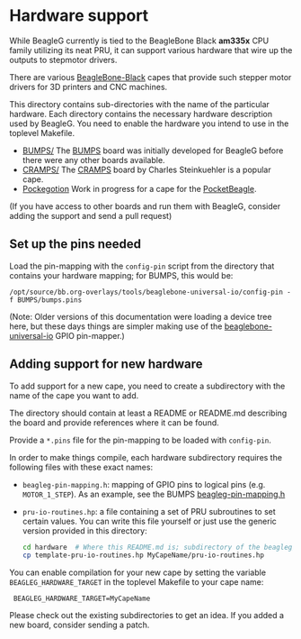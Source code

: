 Hardware support
================

While BeagleG currently is tied to the BeagleBone Black **am335x** CPU family
utilizing its neat PRU, it can support various hardware that wire up the
outputs to stepmotor drivers.

There are various [BeagleBone-Black] capes that provide such stepper motor
drivers for 3D printers and CNC machines.

This directory contains sub-directories with the name of the particular hardware. Each directory
contains the necessary hardware description used by BeagleG. You need to enable the hardware
you intend to use in the toplevel Makefile.

   * [BUMPS/](./BUMPS/) The [BUMPS] board was initially developed for BeagleG
     before there were any other boards available.
   * [CRAMPS/](./CRAMPS/) The [CRAMPS] board by Charles Steinkuehler is a
     popular cape.
   * [Pockegotion](./Pockegotion/) Work in progress for a cape for the
     [PocketBeagle].

(If you have access to other boards and run them with BeagleG, consider adding the support and
send a pull request)

## Set up the pins needed

Load the pin-mapping with the `config-pin` script from the directory that
contains your hardware mapping; for BUMPS, this would be:

```
/opt/source/bb.org-overlays/tools/beaglebone-universal-io/config-pin -f BUMPS/bumps.pins
```

(Note: Older versions of this documentation were loading a device tree here,
but these days things are simpler making use of the [beaglebone-universal-io]
GPIO pin-mapper.)

## Adding support for new hardware

To add support for a new cape, you need to create a subdirectory with the name
of the cape you want to add.

The directory should contain at least a README or README.md describing the
board and provide references where it can be found.

Provide a `*.pins` file for the pin-mapping to be loaded with `config-pin`.

In order to make things compile, each hardware subdirectory requires the
following files with these exact names:

   * `beagleg-pin-mapping.h`: mapping of GPIO pins to logical pins (e.g. `MOTOR_1_STEP`).
     As an example, see the BUMPS [beagleg-pin-mapping.h](./BUMPS/beagleg-pin-mapping.h)

   * `pru-io-routines.hp`: a file containing a set of PRU subroutines to set
      certain values. You can write this file yourself or just use the generic
      version provided in this directory:

     ```bash
     cd hardware  # Where this README.md is; subdirectory of the beagleg/ toplevel dir
     cp template-pru-io-routines.hp MyCapeName/pru-io-routines.hp
     ```

You can enable compilation for your new cape by setting the variable
`BEAGLEG_HARDWARE_TARGET` in the toplevel Makefile to your cape name:

     BEAGLEG_HARDWARE_TARGET=MyCapeName

Please check out the existing subdirectories to get an idea. If you added a new board, consider sending a patch.

[BeagleBone-Black]: http://beagleboard.org/BLACK
[BUMPS]: http://github.com/hzeller/bumps
[CRAMPS]: http://reprap.org/wiki/CRAMPS
[PocketBeagle]: https://beagleboard.org/pocket
[beaglebone-universal-io]: https://github.com/cdsteinkuehler/beaglebone-universal-io
